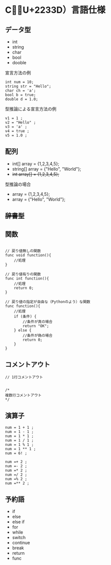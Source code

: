 # C𢌽（U+2233D）言語仕様

## データ型

* int
* string
* char
* bool
* dooble

宣言方法の例

```C𢌽
int num = 10;
string str = "Hello";
char ch = 'a';
bool b = true;
double d = 1.0;
```

型推論による宣言方法の例

```C𢌽
v1 = 1 ;
v2 = "Hello" ;
v3 = 'a' ;
v4 = true ;
v5 = 1.0 ;
```

## 配列

* int[] array = {1,2,3,4,5};
* string[] array = {"Hello", "World"};
* ~~int array[] = {1,2,3,4,5};~~

型推論の場合

* array = {1,2,3,4,5};
* array = {"Hello", "World"};

## ~~辞書型~~

## 関数

```C𢌽

// 戻り値無しの関数
func void function(){  
    //処理
}

// 戻り値有りの関数
func int function(){  
    //処理
    return 0;
}

// 戻り値の指定が自由な（Pythonのよう）な関数
func function(){  
    //処理
    if (条件) {
        //条件が真の場合
        return "OK";
    } else {
        //条件が偽の場合
        return 0;
    }
}
```

## コメントアウト

```C𢌽
// 1行コメントアウト


/*
複数行コメントアウト
*/
```


## 演算子

```C𢌽
num = 1 + 1 ;
num = 1 - 1 ;
num = 1 * 1 ;
num = 1 / 1 ;
num = 1 % 1 ;
num = 1 ** 1 ;
num = 6! ; 

num =+ 2 ;
num =- 2 ;
num =* 2 ;
num =/ 2 ;
num =% 2 ;
num =** 2 ;

```

## 予約語

* if
* else
* else if
* for
* while
* switch
* continue
* break
* return
* func

```C𢌽



```

